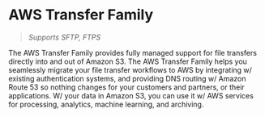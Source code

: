 # AWS Transfer Family

> *Supports SFTP, FTPS*

The AWS Transfer Family provides fully managed support for file transfers directly into and out of Amazon S3. The AWS Transfer Family helps you seamlessly migrate your file transfer workflows to AWS by integrating w/ existing authentication systems, and providing DNS routing w/ Amazon Route 53 so nothing changes for your customers and partners, or their applications. W/ your data in Amazon S3, you can use it w/ AWS services for processing, analytics, machine learning, and archiving.

